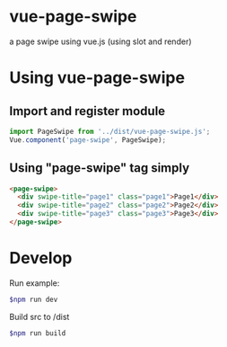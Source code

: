 # vue-page-swipe

a page swipe using vue.js (using slot and render)

# Using vue-page-swipe

## Import and register module
```JavaScript
import PageSwipe from '../dist/vue-page-swipe.js';
Vue.component('page-swipe', PageSwipe);
```
## Using "page-swipe" tag simply
```HTML
<page-swipe>
  <div swipe-title="page1" class="page1">Page1</div>
  <div swipe-title="page2" class="page2">Page2</div>
  <div swipe-title="page3" class="page3">Page3</div>
</page-swipe>
```

# Develop

Run example:
```bash
$npm run dev
```

Build src to /dist
```bash
$npm run build
```
